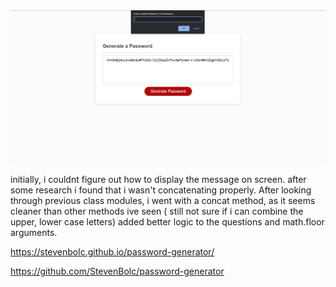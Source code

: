 <img src = "./Develop/images/password-generator.PNG"> 

initially, i couldnt figure out how to display the message on screen. after some research i found that i wasn't concatenating properly.
After looking through previous class modules, i went with a concat method, as it seems cleaner than other methods ive seen ( still not sure if i can combine the upper, lower case letters)
added better logic to the questions and math.floor arguments.

https://stevenbolc.github.io/password-generator/

https://github.com/StevenBolc/password-generator
